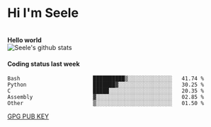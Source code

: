 <h1>Hi I'm Seele</h1>
<br>
<b> Hello world</b>
<br>
<img src="https://github-readme-stats.vercel.app/api?username=Seele0oO&show_icons=true&icon_color=0366d6&bg_color=ffffff&hide_title=true&hide=contribs&include_all_commits=true" alt="Seele's github stats"/>
<br>

<h4>Coding status last week </h4>

<!--START_SECTION:waka-->

```text
Bash                       ██████████▒░░░░░░░░░░░░░░   41.74 %
Python                     ███████▓░░░░░░░░░░░░░░░░░   30.25 %
C                          █████░░░░░░░░░░░░░░░░░░░░   20.35 %
Assembly                   ▓░░░░░░░░░░░░░░░░░░░░░░░░   02.85 %
Other                      ▒░░░░░░░░░░░░░░░░░░░░░░░░   01.50 %
```

<!--END_SECTION:waka-->



[GPG PUB KEY](https://keys.openpgp.org/vks/v1/by-fingerprint/3FCE91BF5B9666B55B67213C4C57B7824A5B6680)

